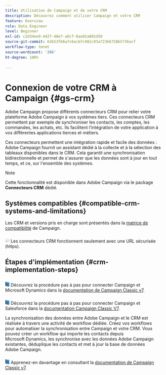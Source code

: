 ```yaml
---
title: Utilisation de Campaign et de votre CRM
description: Découvrez comment utiliser Campaign et votre CRM
feature: Overview
role: Data Engineer
level: Beginner
exl-id: c2d34ee9-4427-48e7-a8cf-0ae02a801d50
source-git-commit: 63b53fb6a7c6ecbfc981c93a723b6758b5736acf
workflow-type: tm+mt
source-wordcount: '266'
ht-degree: 100%

---
```


# Connexion de votre CRM à Campaign {#gs-crm}

Adobe Campaign propose différents connecteurs CRM pour relier votre plateforme Adobe Campaign à vos systèmes tiers. Ces connecteurs CRM permettent par exemple de synchroniser les contacts, les comptes, les commandes, les achats, etc. Ils facilitent l’intégration de votre application à vos différentes applications tierces et métiers.

Ces connecteurs permettent une intégration rapide et facile des données : Adobe Campaign fournit un assistant dédié à la collecte et à la sélection des tableaux disponibles dans le CRM. Cela garantit une synchronisation bidirectionnelle et permet de s&#39;assurer que les données sont à jour en tout temps, et ce, sur l&#39;ensemble des systèmes.

>[!NOTE]
>
>Cette fonctionnalité est disponible dans Adobe Campaign via le package **Connecteurs CRM** dédié.

## Systèmes compatibles {#compatible-crm-systems-and-limitations}

Les CRM et versions pris en charge sont présentés dans la [matrice de compatibilité](../start/compatibility-matrix.md) de Campaign.

![](../assets/do-not-localize/speech.png)  Les connecteurs CRM fonctionnent seulement avec une URL sécurisée (https).

## Étapes d&#39;implémentation {#crm-implementation-steps}

![](../assets/do-not-localize/book.png) Découvrez la procédure pas à pas pour connecter Campaign et Microsoft Dynamics dans la [documentation de Campaign Classic v7](https://experienceleague.adobe.com/docs/campaign-classic/using/getting-started/connectors/crm-connectors/crm-ms-dynamics.html?lang=fr#microsoft-dynamics-implementation-steps).

![](../assets/do-not-localize/book.png) Découvrez la procédure pas à pas pour connecter Campaign et Salesforce dans la [documentation Campaign Classic V7](https://experienceleague.adobe.com/docs/campaign-classic/using/getting-started/connectors/crm-connectors/crm-sfdc.html?lang=fr#getting-started).


La synchronisation des données entre Adobe Campaign et le CRM est réalisée à travers une activité de workflow dédiée. Créez vos workflows pour automatiser la synchronisation entre Campaign et votre CRM. Vous pouvez créer un workflow qui importe les contacts depuis Microsoft Dynamics, les synchronise avec les données Adobe Campaign existantes, déduplique les contacts et met à jour la base de données Adobe Campaign.

![](../assets/do-not-localize/book.png) Apprenez-en davantage en consultant la [documentation de Campaign Classic v7](https://experienceleague.adobe.com/docs/campaign-classic/using/getting-started/connectors/crm-connectors/crm-data-sync.html?lang=fr#getting-started).
